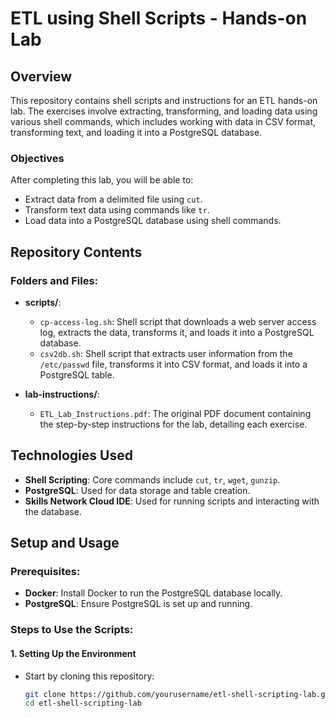 # ETL using Shell Scripts - Hands-on Lab

## Overview
This repository contains shell scripts and instructions for an ETL hands-on lab. The exercises involve extracting, transforming, and loading data using various shell commands, which includes working with data in CSV format, transforming text, and loading it into a PostgreSQL database.

### Objectives
After completing this lab, you will be able to:
- Extract data from a delimited file using `cut`.
- Transform text data using commands like `tr`.
- Load data into a PostgreSQL database using shell commands.

## Repository Contents

### Folders and Files:
- **scripts/**:
  - `cp-access-log.sh`: Shell script that downloads a web server access log, extracts the data, transforms it, and loads it into a PostgreSQL database.
  - `csv2db.sh`: Shell script that extracts user information from the `/etc/passwd` file, transforms it into CSV format, and loads it into a PostgreSQL table.

- **lab-instructions/**:
  - `ETL_Lab_Instructions.pdf`: The original PDF document containing the step-by-step instructions for the lab, detailing each exercise.

## Technologies Used
- **Shell Scripting**: Core commands include `cut`, `tr`, `wget`, `gunzip`.
- **PostgreSQL**: Used for data storage and table creation.
- **Skills Network Cloud IDE**: Used for running scripts and interacting with the database.

## Setup and Usage

### Prerequisites:
- **Docker**: Install Docker to run the PostgreSQL database locally.
- **PostgreSQL**: Ensure PostgreSQL is set up and running. 

### Steps to Use the Scripts:

#### 1. Setting Up the Environment
- Start by cloning this repository:
  ```sh
  git clone https://github.com/yourusername/etl-shell-scripting-lab.git
  cd etl-shell-scripting-lab
